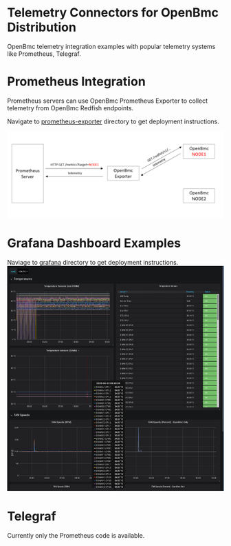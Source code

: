 Telemetry Connectors for OpenBmc Distribution
=============================================

OpenBmc telemetry integration examples with popular telemetry systems like Prometheus, Telegraf.

Prometheus Integration
======================

Prometheus servers can use OpenBmc Prometheus Exporter to collect telemetry from OpenBmc Redfish endpoints.

Navigate to [prometheus-exporter](/prometheus-exporter/) directory to get deployment instructions.

![Prometheus Exporter for OpenBmc Distribution](/prometheus-exporter/prometheus-exporter.png)

Grafana Dashboard Examples
==========================
Naviage to [grafana](/grafana/) directory to get deployment instructions.
![Grafana Dashboard Example](grafana/grafana-node-details.png)

Telegraf
========
Currently only the Prometheus code is available.
